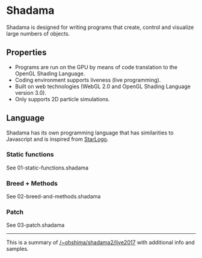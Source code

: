 # Shadama

Shadama is designed for writing programs that create, control and visualize large numbers of objects.

## Properties

- Programs are run on the GPU by means of code translation to the OpenGL Shading Language.
- Coding environment supports liveness (live programming).
- Built on web technologies (WebGL 2.0 and OpenGL Shading Language version 3.0).
- Only supports 2D particle simulations.

## Language

Shadama has its own programming language that has similarities to Javascript and is inspired from [StarLogo](https://en.wikipedia.org/wiki/StarLogo).

### Static functions

See 01-static-functions.shadama

### Breed + Methods

See 02-breed-and-methods.shadama

### Patch

See 03-patch.shadama

* * *

This is a summary of [/~ohshima/shadama2/live2017](http://tinlizzie.org/~ohshima/shadama2/live2017/) with additional info and samples.